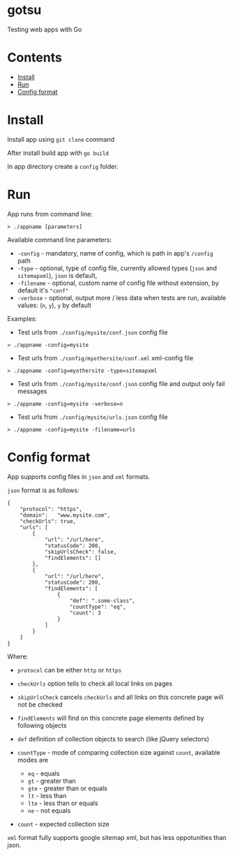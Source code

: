 # gotsu
Testing web apps with Go

# Contents
 - [Install](#install)
 - [Run](#run)
 - [Config format](#config-format)

# Install
Install app using `git clone` command

After install build app with `go build`

In app directory create a `config` folder.


# Run

App runs from command line:

  `> ./appname [parameters]`

Available command line parameters:

 - `-config` - mandatory, name of config, which is path in app's `/config` path
 - `-type` - optional, type of config file, currently allowed types (`json` and `sitemapxml`), `json` is default,
 - `-filename` - optional, custom name of config file without extension, by default it's `"conf"`
 - `-verbose` - optional, output more / less data when tests are run, available values: (`n`, `y`), `y` by default

Examples:

 - Test urls from `./config/mysite/conf.json` config file

  `> ./appname -config=mysite`

 - Test urls from `./config/myothersite/conf.xml` xml-config file

  `> ./appname -config=myothersite -type=sitemapxml`

 - Test urls from `./config/mysite/conf.json` config file and output only fail messages

  `> ./appname -config=mysite -verbose=n`

 - Test urls from `./config/mysite/urls.json` config file

  `> ./appname -config=mysite -filename=urls`

# Config format
App supports config files in `json` and `xml` formats.

`json` format is as follows:

    {
        "protocol": "https",
        "domain":   "www.mysite.com",
        "checkUrls": true,
        "urls": [
            {
                "url": "/url/here",
                "statusCode": 200,
                "skipUrlsCheck": false,
                "findElements": []
            },
            {
                "url": "/url/here",
                "statusCode": 200,
                "findElements": [
                    {
                        "def": ".some-class",
                        "countType": "eq",
                        "count": 3
                    }
                ]
            }
        ]
    }

Where:

- `protocol` can be either `http` or `https`
- `checkUrls` option tells to check all local links on pages
- `skipUrlsCheck` cancels `checkUrls` and all links on this concrete page will not be checked
- `findElements` will find on this concrete page elements defined by following objects
- `def` definition of collection objects to search (like jQuery selectors)
- `countType` - mode of comparing collection size against `count`, available modes are

    - `eq` - equals
    - `gt` - greater than
    - `gte` - greater than or equals
    - `lt` - less than
    - `lte` - less than or equals
    - `ne` - not equals

- `count` - expected collection size


`xml` format fully supports google sitemap xml, but has less oppotunities than json.
